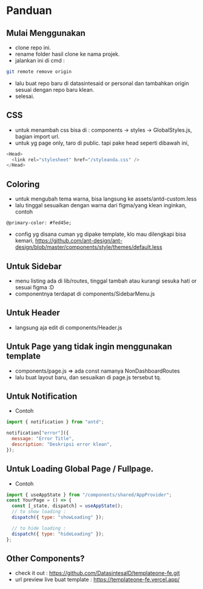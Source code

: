 # Panduan

## Mulai Menggunakan

- clone repo ini.
- rename folder hasil clone ke nama projek.
- jalankan ini di cmd :

```bash
git remote remove origin
```

- lalu buat repo baru di datasintesaid or personal dan tambahkan origin sesuai dengan repo baru klean.
- selesai.

## CSS

- untuk menambah css bisa di : components -> styles -> GlobalStyles.js, bagian import url.
- untuk yg page only, taro di public. tapi pake head seperti dibawah ini,

```js
<Head>
  <link rel="stylesheet" href="/styleanda.css" />
</Head>
```

## Coloring

- untuk mengubah tema warna, bisa langsung ke assets/antd-custom.less
- lalu tinggal sesuaikan dengan warna dari figma/yang klean inginkan, contoh

```less
@primary-color: #fed45e;
```

- config yg disana cuman yg dipake template, klo mau dilengkapi bisa kemari,
  <https://github.com/ant-design/ant-design/blob/master/components/style/themes/default.less>

## Untuk Sidebar

- menu listing ada di lib/routes, tinggal tambah atau kurangi sesuka hati or sesuai figma :D
- componentnya terdapat di components/SidebarMenu.js

## Untuk Header

- langsung aja edit di components/Header.js

## Untuk Page yang tidak ingin menggunakan template

- components/page.js => ada const namanya NonDashboardRoutes
- lalu buat layout baru, dan sesuaikan di page.js tersebut tq.

## Untuk Notification

- Contoh

```js
import { notification } from "antd";

notification["error"]({
  message: "Error Title",
  description: "Deskripsi error klean",
});
```

## Untuk Loading Global Page / Fullpage.

- Contoh

```js
import { useAppState } from "/components/shared/AppProvider";
const YourPage = () => {
  const [_state, dispatch] = useAppState();
  // to show loading :
  dispatch({ type: "showLoading" });

  // to hide loading :
  dispatch({ type: "hideLoading" });
};
```

## Other Components?

- check it out :
  <https://github.com/DatasintesaID/templateone-fe.git>
- url preview live buat template :
  <https://templateone-fe.vercel.app/>
